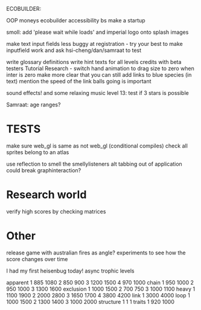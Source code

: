 ECOBUILDER:

OOP moneys
ecobuilder accessibility bs
make a startup

smoll:
add 'please wait while loads' and imperial logo onto splash images

make text input fields less buggy at registration - try your best to make inputfield work and ask hsi-cheng/dan/samraat to test

write glossary definitions
write hint texts for all levels
credits with beta testers
Tutorial Research - switch hand animation to drag size to zero when inter is zero
make more clear that you can still add links to blue species (in text)
mention the speed of the link balls going is important

sound effects! and some relaxing music
level 13: test if 3 stars is possible

Samraat:
age ranges?


# TESTS
make sure web_gl is same as not web_gl (conditional compiles)
check all sprites belong to an atlas

use reflection to smell the smellylisteners
alt tabbing out of application could break graphinteraction?

# Research world
verify high scores by checking matrices

# Other
release game with australian fires as angle?
experiments to see how the score changes over time

I had my first heisenbug today! async trophic levels




apparent
1 885 1080
2 850 900
3 1200 1500
4 970 1000
chain
1 950 1000
2 950 1000
3 1300 1600
exclusion
1 1000 1500
2 700 750
3 1000 1100
heavy
1 1100 1900
2 2000 2800
3 1650 1700
4 3800 4200
link
1 3000 4000
loop
1 1000 1500
2 1300 1400
3 1000 2000
structure
1 1 1
traits
1 920 1000
